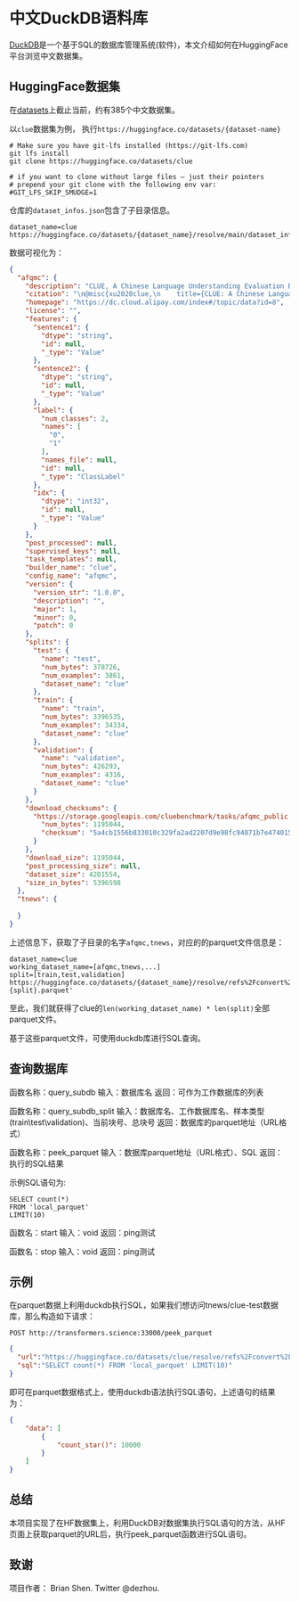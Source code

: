 # 中文DuckDB语料库

[DuckDB](https://github.com/duckdb/duckdb)是一个基于SQL的数据库管理系统(软件)，本文介绍如何在HuggingFace平台浏览中文数据集。

## HuggingFace数据集

在[datasets](https://huggingface.co/datasets?language=language:zh&sort=downloads)上截止当前，约有385个中文数据集。

以`clue`数据集为例， 执行`https://huggingface.co/datasets/{dataset-name}`


```shell
# Make sure you have git-lfs installed (https://git-lfs.com)
git lfs install
git clone https://huggingface.co/datasets/clue

# if you want to clone without large files – just their pointers
# prepend your git clone with the following env var:
#GIT_LFS_SKIP_SMUDGE=1
```

仓库的`dataset_infos.json`包含了子目录信息。

```text
dataset_name=clue
https://huggingface.co/datasets/{dataset_name}/resolve/main/dataset_infos.json
```

数据可视化为：
```json
{
  "afqmc": {
    "description": "CLUE, A Chinese Language Understanding Evaluation Benchmark\n(https://www.cluebenchmarks.com/) is a collection of resources for training,\nevaluating, and analyzing Chinese language understanding systems.\n\n",
    "citation": "\n@misc{xu2020clue,\n    title={CLUE: A Chinese Language Understanding Evaluation Benchmark},\n    author={Liang Xu and Xuanwei Zhang and Lu Li and Hai Hu and Chenjie Cao and Weitang Liu and Junyi Li and Yudong Li and Kai Sun and Yechen Xu and Yiming Cui and Cong Yu and Qianqian Dong and Yin Tian and Dian Yu and Bo Shi and Jun Zeng and Rongzhao Wang and Weijian Xie and Yanting Li and Yina Patterson and Zuoyu Tian and Yiwen Zhang and He Zhou and Shaoweihua Liu and Qipeng Zhao and Cong Yue and Xinrui Zhang and Zhengliang Yang and Zhenzhong Lan},\n    year={2020},\n    eprint={2004.05986},\n    archivePrefix={arXiv},\n    primaryClass={cs.CL}\n}\n",
    "homepage": "https://dc.cloud.alipay.com/index#/topic/data?id=8",
    "license": "",
    "features": {
      "sentence1": {
        "dtype": "string",
        "id": null,
        "_type": "Value"
      },
      "sentence2": {
        "dtype": "string",
        "id": null,
        "_type": "Value"
      },
      "label": {
        "num_classes": 2,
        "names": [
          "0",
          "1"
        ],
        "names_file": null,
        "id": null,
        "_type": "ClassLabel"
      },
      "idx": {
        "dtype": "int32",
        "id": null,
        "_type": "Value"
      }
    },
    "post_processed": null,
    "supervised_keys": null,
    "task_templates": null,
    "builder_name": "clue",
    "config_name": "afqmc",
    "version": {
      "version_str": "1.0.0",
      "description": "",
      "major": 1,
      "minor": 0,
      "patch": 0
    },
    "splits": {
      "test": {
        "name": "test",
        "num_bytes": 378726,
        "num_examples": 3861,
        "dataset_name": "clue"
      },
      "train": {
        "name": "train",
        "num_bytes": 3396535,
        "num_examples": 34334,
        "dataset_name": "clue"
      },
      "validation": {
        "name": "validation",
        "num_bytes": 426293,
        "num_examples": 4316,
        "dataset_name": "clue"
      }
    },
    "download_checksums": {
      "https://storage.googleapis.com/cluebenchmark/tasks/afqmc_public.zip": {
        "num_bytes": 1195044,
        "checksum": "5a4cb1556b833010c329fa2ad2207d9e98fc94071b7e474015e9dd7c385db4dc"
      }
    },
    "download_size": 1195044,
    "post_processing_size": null,
    "dataset_size": 4201554,
    "size_in_bytes": 5396598
  },
  "tnews": {
    
  }
}
```

上述信息下，获取了子目录的名字`afqmc,tnews`，对应的的parquet文件信息是：
```text
dataset_name=clue
working_dataset_name=[afqmc,tnews,...]
split=[train,test,validation]
https://huggingface.co/datasets/{dataset_name}/resolve/refs%2Fconvert%2Fparquet/{working_dataset_name}/{dataset_name}-{split}.parquet'
```


至此，我们就获得了clue的`len(working_dataset_name) * len(split)`全部parquet文件。

基于这些parquet文件，可使用duckdb库进行SQL查询。


## 查询数据库
函数名称：query_subdb
输入：数据库名
返回：可作为工作数据库的列表

函数名称：query_subdb_split
输入：数据库名、工作数据库名、样本类型(train\test\validation)、当前块号、总块号
返回：数据库的parquet地址（URL格式）

函数名称：peek_parquet
输入：数据库parquet地址（URL格式）、SQL
返回：执行的SQL结果

示例SQL语句为:
```
SELECT count(*)
FROM 'local_parquet' 
LIMIT(10)
```

函数名：start
输入：void
返回：ping测试

函数名：stop
输入：void
返回：ping测试

## 示例

在parquet数据上利用duckdb执行SQL，如果我们想访问tnews/clue-test数据库，那么构造如下请求：

`POST http://transformers.science:33000/peek_parquet`

```json
{
  "url":"https://huggingface.co/datasets/clue/resolve/refs%2Fconvert%2Fparquet/tnews/clue-test.parquet",
  "sql":"SELECT count(*) FROM 'local_parquet' LIMIT(10)"
}
```

即可在parquet数据格式上，使用duckdb语法执行SQL语句，上述语句的结果为：

```json
{
    "data": [
        {
            "count_star()": 10000
        }
    ]
}
```

## 总结
本项目实现了在HF数据集上，利用DuckDB对数据集执行SQL语句的方法，从HF页面上获取parquet的URL后，执行peek_parquet函数进行SQL语句。

## 致谢

项目作者： Brian Shen. Twitter @dezhou.